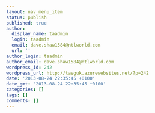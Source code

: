 ```yaml
---
layout: nav_menu_item
status: publish
published: true
author:
  display_name: taadmin
  login: taadmin
  email: dave.shaw1584@ntlworld.com
  url: ''
author_login: taadmin
author_email: dave.shaw1584@ntlworld.com
wordpress_id: 242
wordpress_url: http://taeguk.azurewebsites.net/?p=242
date: '2013-08-24 22:35:45 +0100'
date_gmt: '2013-08-24 22:35:45 +0100'
categories: []
tags: []
comments: []
---
```



